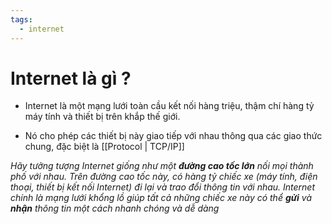 ```yaml
---
tags:
  - internet
---
```

# Internet là gì ?

- Internet là một mạng lưới toàn cầu kết nối hàng triệu, thậm chí hàng tỷ máy tính và thiết bị trên khắp thế giới.

- Nó cho phép các thiết bị này giao tiếp với nhau thông qua các giao thức chung, đặc biệt là [[Protocol | TCP/IP]]

*Hãy tưởng tượng Internet giống như một **đường cao tốc lớn** nối mọi thành phố với nhau. Trên đường cao tốc này, có hàng tỷ chiếc xe (máy tính, điện thoại, thiết bị kết nối Internet) đi lại và trao đổi thông tin với nhau. Internet chính là mạng lưới khổng lồ giúp tất cả những chiếc xe này có thể **gửi** và **nhận** thông tin một cách nhanh chóng và dễ dàng*


